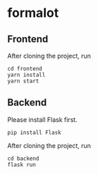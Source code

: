 # formalot

## Frontend

After cloning the project, run

```
cd frontend
yarn install
yarn start
```

## Backend
Please install Flask first.

```
pip install Flask
```
After cloning the project, run

```
cd backend
flask run
```
